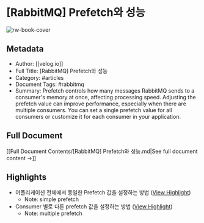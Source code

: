 # [RabbitMQ] Prefetch와 성능

![rw-book-cover](https://velog.velcdn.com/images/sdb016/post/e02a9695-2e04-4219-b17a-be60462a7a29/image.png)

## Metadata
- Author: [[velog.io]]
- Full Title: [RabbitMQ] Prefetch와 성능
- Category: #articles
- Document Tags:  #rabbitmq 
- Summary: Prefetch controls how many messages RabbitMQ sends to a consumer's memory at once, affecting processing speed. Adjusting the prefetch value can improve performance, especially when there are multiple consumers. You can set a single prefetch value for all consumers or customize it for each consumer in your application.

## Full Document
[[Full Document Contents/[RabbitMQ] Prefetch와 성능.md|See full document content →]]

## Highlights
- 어플리케이션 전체에서 동일한 Prefetch 값을 설정하는 방법 ([View Highlight](https://read.readwise.io/read/01j6e91jrr2j9hwh4q2gxabddq))
    - Note: simple prefetch
- Consumer 별로 다른 prefetch 값을 설정하는 방법 ([View Highlight](https://read.readwise.io/read/01j6e913tnrn5asmk9k9yryj4k))
    - Note: multiple prefetch
